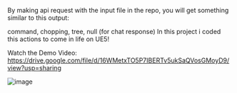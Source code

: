 By making api request with the input file in the repo, you will get something similar to this output:

command, chopping, tree, null (for chat response)
In this project i coded this actions to come in life on UE5!

Watch the Demo Video:
https://drive.google.com/file/d/16WMetxTO5P7IBERTv5ukSaQVosGMoyD9/view?usp=sharing

![image](https://github.com/user-attachments/assets/67278eb9-2bc9-4764-8888-c81bf47b30fd)

